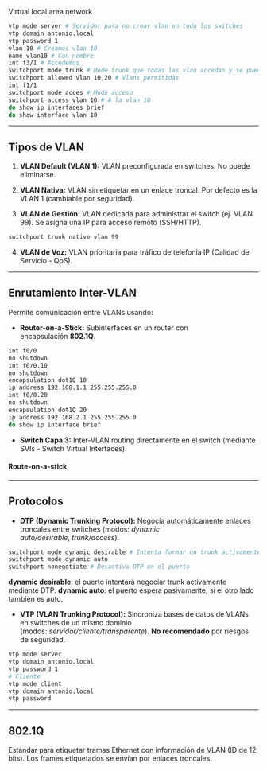 Virtual local area network

```bash
vtp mode server # Servidor para no crear vlan en todo los switches
vtp domain antonio.local
vtp password 1
vlan 10 # Creamos vlan 10
name vlan10 # Con nombre
int f3/1 # Accedemos
switchport mode trunk # Mode trunk que todas las vlan accedan y se puedan comunicar con otros switches
switchport allowed vlan 10,20 # Vlans permitidas
int f1/1
switchport mode acces # Modo acceso
switchport access vlan 10 # A la vlan 10
do show ip interfaces brief
do show interface vlan 10
```

---
## **Tipos de VLAN**

1. **VLAN Default (VLAN 1):** VLAN preconfigurada en switches. No puede eliminarse.

2. **VLAN Nativa:** VLAN sin etiquetar en un enlace troncal. Por defecto es la VLAN 1 (cambiable por seguridad).

3. **VLAN de Gestión:** VLAN dedicada para administrar el switch (ej. VLAN 99). Se asigna una IP para acceso remoto (SSH/HTTP).
```bash
switchport trunk native vlan 99
```

4. **VLAN de Voz:** VLAN prioritaria para tráfico de telefonía IP (Calidad de Servicio - QoS).

---
## **Enrutamiento Inter-VLAN**

Permite comunicación entre VLANs usando:
   
- **Router-on-a-Stick:** Subinterfaces en un router con encapsulación **802.1Q**.
```bash
int f0/0
no shutdown
int f0/0.10
no shutdown
encapsulation dot1Q 10
ip address 192.168.1.1 255.255.255.0
int f0/0.20
no shutdown
encapsulation dot1Q 20
ip address 192.168.2.1 255.255.255.0
do show ip interface brief
```

- **Switch Capa 3:** Inter-VLAN routing directamente en el switch (mediante SVIs - Switch Virtual Interfaces).
  
#### Route-on-a-stick

---
## **Protocolos**

- **DTP (Dynamic Trunking Protocol):** Negocia automáticamente enlaces troncales entre switches (modos: _dynamic auto/desirable_, _trunk/access_).

```bash
switchport mode dynamic desirable # Intenta formar un trunk activamente
switchport mode dynamic auto
switchport nonegotiate # Desactiva DTP en el puerto
```
**dynamic desirable**: el puerto intentará negociar trunk activamente mediante DTP.
**dynamic auto**: el puerto espera pasivamente; si el otro lado también es auto.

- **VTP (VLAN Trunking Protocol):** Sincroniza bases de datos de VLANs en switches de un mismo dominio (modos: _servidor/cliente/transparente_). **No recomendado** por riesgos de seguridad.

```bash
vtp mode server
vtp domain antonio.local
vtp password 1
# Cliente
vtp mode client
vtp domain antonio.local
vtp password 
```

---
## **802.1Q**

Estándar para etiquetar tramas Ethernet con información de VLAN (ID de 12 bits). Los frames etiquetados se envían por enlaces troncales.